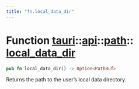 ```yaml
---
title: "fn.local_data_dir"
---
```


# Function [tauri](/docs/api/rust/tauri/../../index.html)::​[api](/docs/api/rust/tauri/../index.html)::​[path](/docs/api/rust/tauri/index.html)::​[local_data_dir](/docs/api/rust/tauri/)

```rs
pub fn local_data_dir() -> Option<PathBuf>
```

Returns the path to the user’s local data directory.
